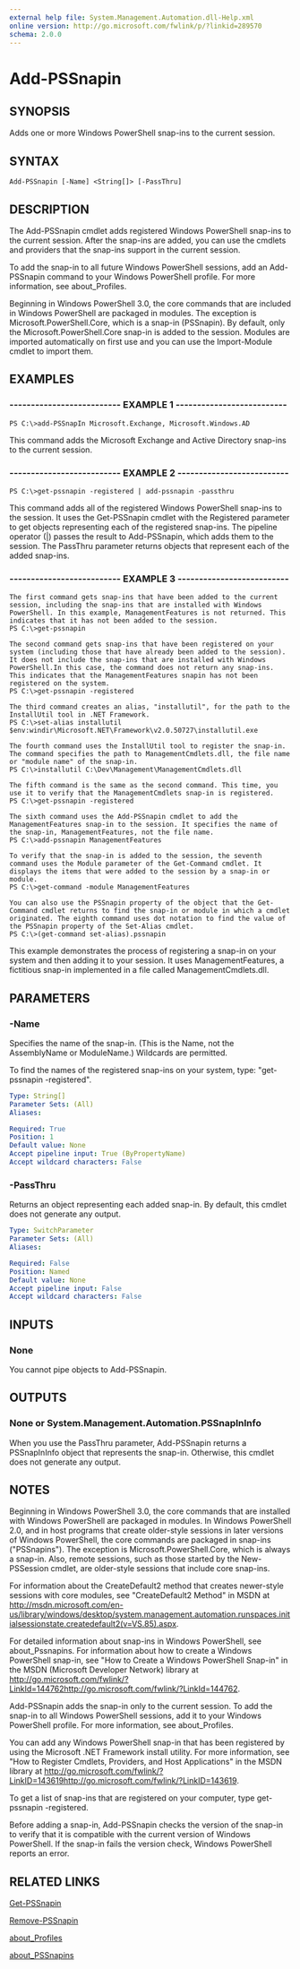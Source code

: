 ```yaml
---
external help file: System.Management.Automation.dll-Help.xml
online version: http://go.microsoft.com/fwlink/p/?linkid=289570
schema: 2.0.0
---
```


# Add-PSSnapin
## SYNOPSIS
Adds one or more Windows PowerShell snap-ins to the current session.

## SYNTAX

```
Add-PSSnapin [-Name] <String[]> [-PassThru]
```

## DESCRIPTION
The Add-PSSnapin cmdlet adds registered Windows PowerShell snap-ins to the current session.
After the snap-ins are added, you can use the cmdlets and providers that the snap-ins support in the current session.

To add the snap-in to all future Windows PowerShell sessions, add an Add-PSSnapin command to your Windows PowerShell profile.
For more information, see about_Profiles.

Beginning in Windows PowerShell 3.0, the core commands that are included in Windows PowerShell are packaged in modules.
The exception is Microsoft.PowerShell.Core, which is a snap-in (PSSnapin).
By default, only the Microsoft.PowerShell.Core snap-in is added to the session.
Modules are imported automatically on first use and you can use the Import-Module cmdlet to import them.

## EXAMPLES

### -------------------------- EXAMPLE 1 --------------------------
```
PS C:\>add-PSSnapIn Microsoft.Exchange, Microsoft.Windows.AD
```

This command adds the Microsoft Exchange and Active Directory snap-ins to the current session.

### -------------------------- EXAMPLE 2 --------------------------
```
PS C:\>get-pssnapin -registered | add-pssnapin -passthru
```

This command adds all of the registered Windows PowerShell snap-ins to the session.
It uses the Get-PSSnapin cmdlet with the Registered parameter to get objects representing each of the registered snap-ins.
The pipeline operator (|) passes the result to Add-PSSnapin, which adds them to the session.
The PassThru parameter returns objects that represent each of the added snap-ins.

### -------------------------- EXAMPLE 3 --------------------------
```
The first command gets snap-ins that have been added to the current session, including the snap-ins that are installed with Windows PowerShell. In this example, ManagementFeatures is not returned. This indicates that it has not been added to the session.
PS C:\>get-pssnapin

The second command gets snap-ins that have been registered on your system (including those that have already been added to the session). It does not include the snap-ins that are installed with Windows PowerShell.In this case, the command does not return any snap-ins. This indicates that the ManagementFeatures snapin has not been registered on the system.
PS C:\>get-pssnapin -registered

The third command creates an alias, "installutil", for the path to the InstallUtil tool in .NET Framework.
PS C:\>set-alias installutil $env:windir\Microsoft.NET\Framework\v2.0.50727\installutil.exe

The fourth command uses the InstallUtil tool to register the snap-in. The command specifies the path to ManagementCmdlets.dll, the file name or "module name" of the snap-in.
PS C:\>installutil C:\Dev\Management\ManagementCmdlets.dll

The fifth command is the same as the second command. This time, you use it to verify that the ManagementCmdlets snap-in is registered.
PS C:\>get-pssnapin -registered

The sixth command uses the Add-PSSnapin cmdlet to add the ManagementFeatures snap-in to the session. It specifies the name of the snap-in, ManagementFeatures, not the file name.
PS C:\>add-pssnapin ManagementFeatures

To verify that the snap-in is added to the session, the seventh command uses the Module parameter of the Get-Command cmdlet. It displays the items that were added to the session by a snap-in or module.
PS C:\>get-command -module ManagementFeatures

You can also use the PSSnapin property of the object that the Get-Command cmdlet returns to find the snap-in or module in which a cmdlet originated. The eighth command uses dot notation to find the value of the PSSnapin property of the Set-Alias cmdlet.
PS C:\>(get-command set-alias).pssnapin
```

This example demonstrates the process of registering a snap-in on your system and then adding it to your session.
It uses ManagementFeatures, a fictitious snap-in implemented in a file called ManagementCmdlets.dll.

## PARAMETERS

### -Name
Specifies the name of the snap-in.
(This is the Name, not the AssemblyName or ModuleName.) Wildcards are permitted.

To find the names of the registered snap-ins on your system, type: "get-pssnapin -registered".

```yaml
Type: String[]
Parameter Sets: (All)
Aliases: 

Required: True
Position: 1
Default value: None
Accept pipeline input: True (ByPropertyName)
Accept wildcard characters: False
```

### -PassThru
Returns an object representing each added snap-in.
By default, this cmdlet does not generate any output.

```yaml
Type: SwitchParameter
Parameter Sets: (All)
Aliases: 

Required: False
Position: Named
Default value: None
Accept pipeline input: False
Accept wildcard characters: False
```

## INPUTS

### None
You cannot pipe objects to Add-PSSnapin.

## OUTPUTS

### None or System.Management.Automation.PSSnapInInfo
When you use the PassThru parameter, Add-PSSnapin returns a PSSnapInInfo object that represents the snap-in.
Otherwise, this cmdlet does not generate any output.

## NOTES
Beginning in Windows PowerShell 3.0, the core commands that are installed with Windows PowerShell are packaged in modules.
In Windows PowerShell 2.0, and in host programs that create older-style sessions in later versions of Windows PowerShell, the core commands are packaged in snap-ins ("PSSnapins").
The exception is Microsoft.PowerShell.Core, which is always a snap-in.
Also, remote sessions, such as those started by the New-PSSession cmdlet, are older-style sessions that include core snap-ins.

For information about the CreateDefault2 method that creates newer-style sessions with core modules, see "CreateDefault2 Method" in MSDN at http://msdn.microsoft.com/en-us/library/windows/desktop/system.management.automation.runspaces.initialsessionstate.createdefault2(v=VS.85).aspx.

For detailed information about snap-ins in Windows PowerShell, see about_Pssnapins.
For information about how to create a Windows PowerShell snap-in, see "How to Create a Windows PowerShell Snap-in" in the MSDN (Microsoft Developer Network) library at http://go.microsoft.com/fwlink/?LinkId=144762http://go.microsoft.com/fwlink/?LinkId=144762.

Add-PSSnapin adds the snap-in only to the current session.
To add the snap-in to all Windows PowerShell sessions, add it to your Windows PowerShell profile.
For more information, see about_Profiles.

You can add any Windows PowerShell snap-in that has been registered by using the Microsoft .NET Framework install utility.
For more information, see "How to Register Cmdlets, Providers, and Host Applications" in the MSDN library at http://go.microsoft.com/fwlink/?LinkID=143619http://go.microsoft.com/fwlink/?LinkID=143619.

To get a list of snap-ins that are registered on your computer, type get-pssnapin -registered.

Before adding a snap-in, Add-PSSnapin checks the version of the snap-in to verify that it is compatible with the current version of Windows PowerShell.
If the snap-in fails the version check, Windows PowerShell reports an error.

## RELATED LINKS

[Get-PSSnapin]()

[Remove-PSSnapin]()

[about_Profiles]()

[about_PSSnapins]()

